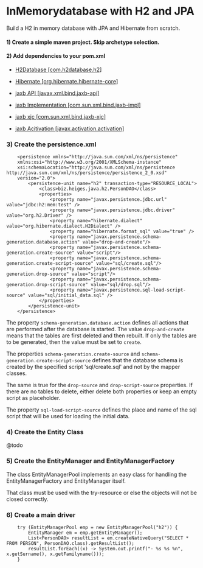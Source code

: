 # InMemorydatabase with H2 and JPA

Build a H2 in memory database with JPA and Hibernate from scratch.

#### 1) Create a simple maven project. Skip archetype selection.

#### 2) Add dependencies to your pom.xml

- [H2Database [com.h2database.h2]](https://mvnrepository.com/artifact/com.h2database/h2)

- [Hibernate [org.hibernate.hibernate-core]](https://mvnrepository.com/artifact/org.hibernate/hibernate-core)

- [jaxb API [javax.xml.bind.jaxb-api]](https://mvnrepository.com/artifact/javax.xml.bind/jaxb-api)

- [jaxb Implementation [com.sun.xml.bind.jaxb-impl]](https://mvnrepository.com/artifact/com.sun.xml.bind/jaxb-impl)

- [jaxb xjc [com.sun.xml.bind.jaxb-xjc]](https://mvnrepository.com/artifact/com.sun.xml.bind/jaxb-xjc)

- [jaxb Acitivation [javax.activation.activation]](https://mvnrepository.com/artifact/javax.activation/activation)

### 3) Create the persistence.xml

		<persistence xmlns="http://java.sun.com/xml/ns/persistence" 
		xmlns:xsi="http://www.w3.org/2001/XMLSchema-instance" 
		xsi:schemaLocation="http://java.sun.com/xml/ns/persistence http://java.sun.com/xml/ns/persistence/persistence_2_0.xsd" 
		version="2.0">
			<persistence-unit name="h2" transaction-type="RESOURCE_LOCAL">
				<class>biz.heiges.java.h2.PersonDAO</class>
				<properties>
					<property name="javax.persistence.jdbc.url" value="jdbc:h2:mem:test" />
					<property name="javax.persistence.jdbc.driver" value="org.h2.Driver" />
					<property name="hibernate.dialect" value="org.hibernate.dialect.H2Dialect" />
					<property name="hibernate.format_sql" value="true" />
					<property name="javax.persistence.schema-generation.database.action" value="drop-and-create"/>
					<property name="javax.persistence.schema-generation.create-source" value="script"/>
					<property name="javax.persistence.schema-generation.create-script-source" value="sql/create.sql"/>
					<property name="javax.persistence.schema-generation.drop-source" value="script"/>
					<property name="javax.persistence.schema-generation.drop-script-source" value="sql/drop.sql"/>
					<property name="javax.persistence.sql-load-script-source" value="sql/initial_data.sql" />
				</properties>
			</persistence-unit>
		</persistence>

The property `schema-generation.database.action` defines all actions that are performed after the database is started. The value `drop-and-create` means that the tables are first deleted and then rebuilt. If only the tables are to be generated, then the value must be set to `create`.

The properties `schema-generation.create-source` and `schema-generation.create-script-source` defines that the database schema is created by the specified script 'sql/create.sql' and not by the mapper classes.

The same is true for the `drop-source` and `drop-script-source` properties. If there are no tables to delete, either delete both properties or keep an empty script as placeholder.

The property `sql-load-script-source` defines the place and name of the sql script that will be used for loading the initial data.

### 4) Create the Entity Class

@todo

### 5) Create the EntityManager and EntityManagerFactory

The class EntityManagerPool implements an easy class for handling the EntityManagerFactory and EntityManager itself.

That class must be used with the try-resource or else the objects will not be closed correctly.

### 6) Create a main driver

		try (EntityManagerPool emp = new EntityManagerPool("h2")) {
			EntityManager em = emp.getEntityManager();
			List<PersonDAO> resultList = em.createNativeQuery("SELECT * FROM PERSON", PersonDAO.class).getResultList();
			resultList.forEach((x) -> System.out.printf("- %s %s %n", x.getSurname(), x.getFamilyname()));
		}
